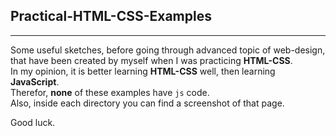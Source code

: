 
## Practical-HTML-CSS-Examples

---

Some useful sketches, before going through advanced topic of web-design,   
that have been created by myself when I was practicing **HTML-CSS**.    
In my opinion, it is better learning **HTML-CSS** well, then learning **JavaScript**.   
Therefor, **none** of these examples have `js` code.    
Also, inside each directory you can find a screenshot of that page.  

Good luck.  
  